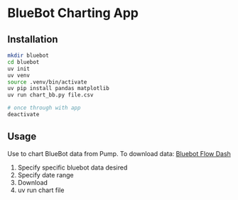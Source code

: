 # BlueBot Charting App

## Installation
```bash
mkdir bluebot
cd bluebot
uv init
uv venv 
source .venv/bin/activate
uv pip install pandas matplotlib
uv run chart_bb.py file.csv

# once through with app
deactivate
```

## Usage
Use to chart BlueBot data from Pump. To download data:
[Bluebot Flow Dash](https://dashboard.bluebot.com/data-export/)

1. Specify specific bluebot data desired
2. Specify date range
3. Download
4. uv run chart file